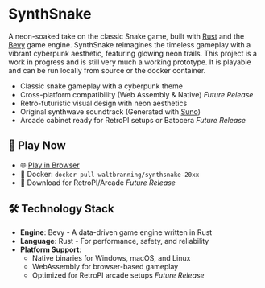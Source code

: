 # SynthSnake

A neon-soaked take on the classic Snake game, built with [Rust](https://www.rust-lang.org/) and the [Bevy](https://bevyengine.org/) game engine. SynthSnake reimagines the timeless gameplay with a vibrant cyberpunk aesthetic, featuring glowing neon trails. This project is a work in progress and is still very much a working prototype. It is playable and can be run locally from source or the docker container.

<!-- ## 🎮 Features -->

- Classic snake gameplay with a cyberpunk theme
- Cross-platform compatibility (Web Assembly & Native) *Future Release*
- Retro-futuristic visual design with neon aesthetics
- Original synthwave soundtrack (Generated with [Suno](suno.com))
- Arcade cabinet ready for RetroPI setups or Batocera *Future Release*

## 🚀 Play Now

- 🌐 [Play in Browser](https://synthsnake.oddlygeek.com/)
- 🐳 Docker: `docker pull waltbranning/synthsnake-20xx`
- 🎲 Download for RetroPI/Arcade *Future Release*

## 🛠️ Technology Stack

- **Engine**: Bevy - A data-driven game engine written in Rust
- **Language**: Rust - For performance, safety, and reliability
- **Platform Support**: 
  - Native binaries for Windows, macOS, and Linux
  - WebAssembly for browser-based gameplay
  - Optimized for RetroPI arcade setups *Future Release*

<!-- ## 🔧 Building From Source -->


